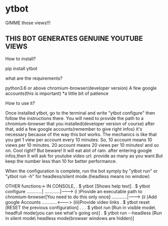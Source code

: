 # ytbot
GIMME those views!!!


## THIS BOT GENERATES GENUINE YOUTUBE VIEWS ##

How to install?

pip install ytbot

what are the requirements?

python3.6 or above
chromium-browser(developer version) 
A few google accounts(this is important) 
*a little bit of patience




How to use it?

Once installed ytbot, go to the terminal and write "ytbot configure" then follow the instructions there. 
You will need to provide the path to a chromium-browser that you installed(developer version of course) after that, add a few google accounts(remember to give right infos) it's necessary because of the way this bot works. 
The mechanics is like that you get 1 view per account every 10 minutes. So, 10 account means 10 views per 10 minutes. 20 account means 20 views per 10 minutes! and so on. Cool right? But beware! It will eat alot of ram.
after entering google infos,then it will ask for youtube video url. provide as many as you want.But keep the number less than 10 for better performance.

When the configuration is complete, run the bot symply by "ytbot run" or "ytbot run -h" for headless/silent mode.(headless means no window)

OTHER functions->
IN CONSOLE,
.
$ ytbot
[Shows help text]
.
$ ytbot configure
............|
............|---> (i  )Provide an executable path to chromium-browser[You need to do this only once]
............|---> (ii )Add google Accounts
............<---> (iii)Provide video links
.
$ ytbot reset
[RESET the previous configuration]
.
.
.
$ ytbot run 
[Run in visible mode\ headfull mode(you can see what's going on)]
.
$ ytbot run --headless
[Run in silent mode\ headless mode(browser windows are hidden)]




            
